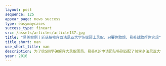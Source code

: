 ```yaml
---
layout: post
sequence: 125
appear_page: news success
type: easymaycases
success_type: fineart
src: /assets/articles/article137.jpg
title: "易美案例丨斩获藤校宾西法尼亚大学传媒硕士录取，只要你敢想，易美就敢帮你实现"
title_short: nan
use_short_title: nan
description: 为了给S同学破解宾大录取困局，易美VIP申请团队特别匹配了前宾夕法尼亚大学资深招生官齐默曼女士全程指导申请。齐默曼女士与易美软性背景规划团队携手为S同学匹配了远程1对1定制项目---中西企业领导力研究。该项目由多位知名教授共同教育，教授均来自于美国顶尖管理学院和研究所。S同学通过大量阅读和讨论管理学和领导学相关文献，大量积累了管理组织理论，理解管理中的交流过程，并设计出组织信息系统的基本框架。通过此次项目，S同学对传媒与管理有了更深的理解，对未来要做商业与传媒结合的行业有了更精准的定位。
year: 2016
---
```



